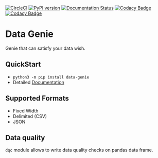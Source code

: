 [![CircleCI](https://circleci.com/gh/mkeshav/data-genie.svg?style=shield)](https://circleci.com/gh/mkeshav/data-genie)
[![PyPI version](https://badge.fury.io/py/data-genie.svg)](https://badge.fury.io/py/data-genie)
[![Documentation Status](https://readthedocs.org/projects/data-genie/badge/?version=latest)](https://data-genie.readthedocs.io/en/latest/?badge=latest)
[![Codacy Badge](https://app.codacy.com/project/badge/Grade/2ed18483f4094f378945727c11eb7ab2)](https://www.codacy.com/gh/mkeshav/data-genie/dashboard?utm_source=github.com&amp;utm_medium=referral&amp;utm_content=mkeshav/data-genie&amp;utm_campaign=Badge_Grade)
[![Codacy Badge](https://app.codacy.com/project/badge/Coverage/2ed18483f4094f378945727c11eb7ab2)](https://www.codacy.com/gh/mkeshav/data-genie/dashboard?utm_source=github.com&utm_medium=referral&utm_content=mkeshav/data-genie&utm_campaign=Badge_Coverage)

# Data Genie

Genie that can satisfy your data wish.

## QuickStart

- `python3 -m pip install data-genie`
- Detailed [Documentation](https://data-genie.readthedocs.io)

## Supported Formats

- Fixed Width
- Delimited (CSV)
- JSON

## Data quality

`dqc` module allows to write data quality checks on pandas data frame.
